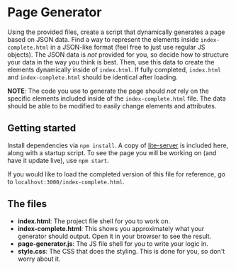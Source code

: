 # Page Generator

Using the provided files, create a script that dynamically generates a page based on JSON data. Find a way to represent the elements inside `index-complete.html` in a JSON-like format (feel free to just use regular JS objects). The JSON data is _not_ provided for you, so decide how to structure your data in the way you think is best. Then, use this data to create the elements dynamically inside of `index.html`. If fully completed, `index.html` and `index-complete.html` should be identical after loading.

**NOTE**: The code you use to generate the page should _not_ rely on the specific elements included inside of the `index-complete.html` file. The data should be able to be modified to easily change elements and attributes.

## Getting started
Install dependencies via `npm install`. A copy of [lite-server](https://github.com/johnpapa/lite-server) is included here, along with a startup script. To see the page you will be working on (and have it update live), use `npm start`.

If you would like to load the completed version of this file for reference, go to `localhost:3000/index-complete.html`.

## The files
- **index.html**: The project file shell for you to work on. 
- **index-complete.html**: This shows you approximately what your generator should output. Open it in your browser to see the result.
- **page-generator.js**: The JS file shell for you to write your logic in.
- **style.css**: The CSS that does the styling. This is done for you, so don't worry about it. 
